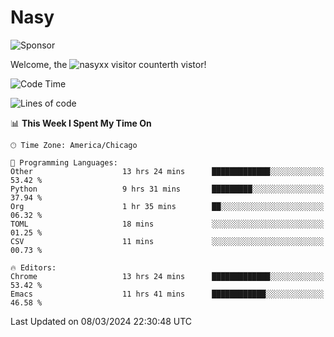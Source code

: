 # Nasy

<!--
<p align="center">
<img height="200" src="https://github-readme-stats.vercel.app/api?username=nasyxx&count_private=true&show_icons=true&theme=dracula&include_all_commits=true"/>
<img height="200" src="https://github-readme-stats.vercel.app/api/top-langs/?username=nasyxx&theme=dracula&hide=html,jupyter+notebook&count_private=true&show_icons=true"/>
</p>

  
----------------
-->

![Sponsor](https://img.shields.io/static/v1.svg?label=Sponsor&message=%E2%9D%A4&logo=GitHub&style=flat&color=pink)
 
Welcome, the ![nasyxx visitor counter](https://count.getloli.com/get/@nasyxx?theme=rule34)th vistor!
 
<!--START_SECTION:waka-->
![Code Time](http://img.shields.io/badge/Code%20Time-4%2C349%20hrs%2023%20mins-blue)

![Lines of code](https://img.shields.io/badge/From%20Hello%20World%20I%27ve%20Written-6.3%20million%20lines%20of%20code-blue)

📊 **This Week I Spent My Time On** 

```text
🕑︎ Time Zone: America/Chicago

💬 Programming Languages: 
Other                    13 hrs 24 mins      █████████████░░░░░░░░░░░░   53.42 % 
Python                   9 hrs 31 mins       █████████░░░░░░░░░░░░░░░░   37.94 % 
Org                      1 hr 35 mins        ██░░░░░░░░░░░░░░░░░░░░░░░   06.32 % 
TOML                     18 mins             ░░░░░░░░░░░░░░░░░░░░░░░░░   01.25 % 
CSV                      11 mins             ░░░░░░░░░░░░░░░░░░░░░░░░░   00.73 % 

🔥 Editors: 
Chrome                   13 hrs 24 mins      █████████████░░░░░░░░░░░░   53.42 % 
Emacs                    11 hrs 41 mins      ████████████░░░░░░░░░░░░░   46.58 % 
```


 Last Updated on 08/03/2024 22:30:48 UTC
<!--END_SECTION:waka-->

<!-- ![visitors](https://visitor-badge.laobi.icu/badge?page_id=nasyxx.nasyxx) -->
